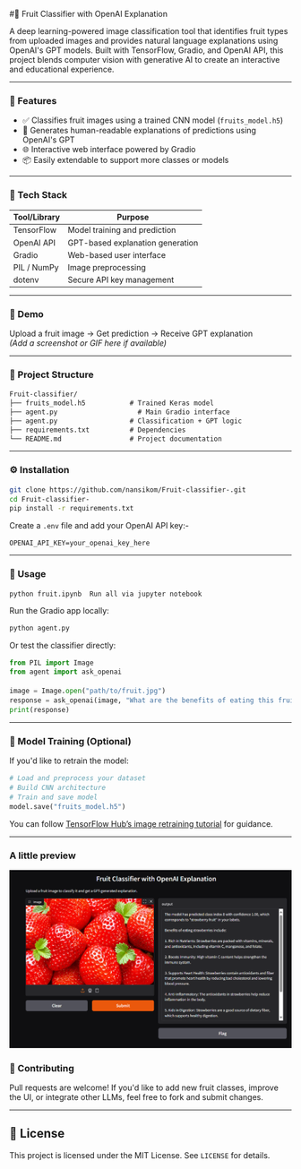 #🍓 Fruit Classifier with OpenAI Explanation

A deep learning-powered image classification tool that identifies fruit types from uploaded images and provides natural language explanations using OpenAI's GPT models. Built with TensorFlow, Gradio, and OpenAI API, this project blends computer vision with generative AI to create an interactive and educational experience.

---

### 🚀 Features

- ✅ Classifies fruit images using a trained CNN model (`fruits_model.h5`)
- 🧠 Generates human-readable explanations of predictions using OpenAI's GPT
- 🌐 Interactive web interface powered by Gradio
- 📦 Easily extendable to support more classes or models

---

### 🧰 Tech Stack

| Tool/Library     | Purpose                          |
|------------------|----------------------------------|
| TensorFlow       | Model training and prediction    |
| OpenAI API       | GPT-based explanation generation |
| Gradio           | Web-based user interface         |
| PIL / NumPy      | Image preprocessing              |
| dotenv           | Secure API key management        |

---

### 📸 Demo

Upload a fruit image → Get prediction → Receive GPT explanation  
*(Add a screenshot or GIF here if available)*

---

### 📂 Project Structure

```
Fruit-classifier/
├── fruits_model.h5           # Trained Keras model
├── agent.py                    # Main Gradio interface
├── agent.py                  # Classification + GPT logic
├── requirements.txt          # Dependencies
└── README.md                 # Project documentation
```

---

### ⚙️ Installation

```bash
git clone https://github.com/nansikom/Fruit-classifier-.git
cd Fruit-classifier-
pip install -r requirements.txt
```

Create a `.env` file and add your OpenAI API key:-

```
OPENAI_API_KEY=your_openai_key_here
```

---

### 🧪 Usage
```To run the trained model:
python fruit.ipynb  Run all via jupyter notebook
```
Run the Gradio app locally:

```bash
python agent.py
```

Or test the classifier directly:

```python
from PIL import Image
from agent import ask_openai

image = Image.open("path/to/fruit.jpg")
response = ask_openai(image, "What are the benefits of eating this fruit?")
print(response)
```

---

### 🧠 Model Training (Optional)

If you'd like to retrain the model:

```python
# Load and preprocess your dataset
# Build CNN architecture
# Train and save model
model.save("fruits_model.h5")
```

You can follow [TensorFlow Hub’s image retraining tutorial](https://tensorflow.google.cn/hub/tutorials/tf2_image_retraining?hl=en) for guidance.

---
###  A little preview

![Sample preview](images/preview.png)

### 🤝 Contributing

Pull requests are welcome! If you'd like to add new fruit classes, improve the UI, or integrate other LLMs, feel free to fork and submit changes.

---

## 📄 License

This project is licensed under the MIT License. See `LICENSE` for details.

